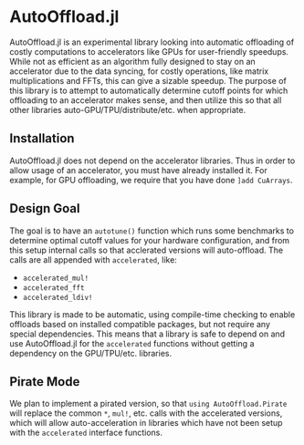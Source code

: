 # AutoOffload.jl

AutoOffload.jl is an experimental library looking into automatic offloading
of costly computations to accelerators like GPUs for user-friendly speedups.
While not as efficient as an algorithm fully designed to stay on an accelerator
due to the data syncing, for costly operations, like matrix multiplications
and FFTs, this can give a sizable speedup. The purpose of this library is
to attempt to automatically determine cutoff points for which offloading
to an accelerator makes sense, and then utilize this so that all other libraries
auto-GPU/TPU/distribute/etc. when appropriate.

## Installation

AutoOffload.jl does not depend on the accelerator libraries. Thus in order to
allow usage of an accelerator, you must have already installed it. For example,
for GPU offloading, we require that you have done `]add CuArrays`.

## Design Goal

The goal is to have an `autotune()` function which runs some benchmarks to
determine optimal cutoff values for your hardware configuration, and from this
setup internal calls so that acclerated versions will auto-offload. The calls
are all appended with `accelerated`, like:

- `accelerated_mul!`
- `accelerated_fft`
- `accelerated_ldiv!`

This library is made to be automatic, using compile-time checking to enable
offloads based on installed compatible packages, but not require any special
dependencies. This means that a library is safe to depend on and use AutoOffload.jl
for the `accelerated` functions without getting a dependency on the GPU/TPU/etc.
libraries.

## Pirate Mode

We plan to implement a pirated version, so that `using AutoOffload.Pirate`
will replace the common `*`, `mul!`, etc. calls with the accelerated versions,
which will allow auto-acceleration in libraries which have not been setup with
the `accelerated` interface functions.

